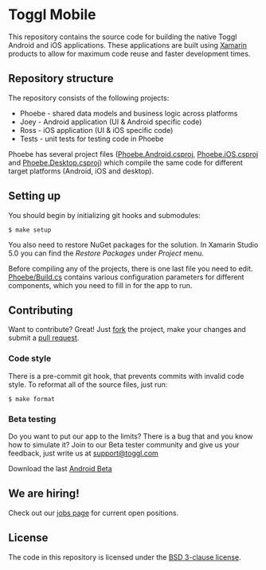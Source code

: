 # Toggl Mobile

This repository contains the source code for building the native Toggl Android and iOS applications.
These applications are built using [Xamarin](http://xamarin.com/) products to allow for maximum
code reuse and faster development times.

## Repository structure

The repository consists of the following projects:

- Phoebe - shared data models and business logic across platforms
- Joey - Android application (UI & Android specific code)
- Ross - iOS application (UI & iOS specific code)
- Tests - unit tests for testing code in Phoebe

Phoebe has several project files ([Phoebe.Android.csproj](https://github.com/toggl/mobile/blob/master/Phoebe/Phoebe.Android.csproj), [Phoebe.iOS.csproj](https://github.com/toggl/mobile/blob/master/Phoebe/Phoebe.iOS.csproj) and [Phoebe.Desktop.csproj](https://github.com/toggl/mobile/blob/master/Phoebe/Phoebe.Desktop.csproj)) which compile the same code for different target platforms
(Android, iOS and desktop).

## Setting up

You should begin by initializing git hooks and submodules:

	$ make setup

You also need to restore NuGet packages for the solution. In Xamarin Studio 5.0 you can find the
*Restore Packages* under *Project* menu.

Before compiling any of the projects, there is one last file you need to edit.
[Phoebe/Build.cs](https://github.com/toggl/mobile/blob/master/Phoebe/Build.cs) contains various
configuration parameters for different components, which you need to fill in for the app to run.

## Contributing

Want to contribute? Great! Just [fork](https://github.com/toggl/mobile/fork) the project, make your
changes and submit a [pull request](https://github.com/toggl/mobile/pulls).

### Code style

There is a pre-commit git hook, that prevents commits with invalid code style. To reformat all of
the source files, just run:

	$ make format

### Beta testing

Do you want to put our app to the limits? There is a bug that and you know how to simulate it? Join to our Beta tester community and give us your feedback, just write us at [support@toggl.com](mailto:support@toggl.com)

Download the last [Android Beta](https://tsfr.io/xrkvaq)

## We are hiring!

Check out our [jobs page](http://jobs.toggl.com/) for current open positions.

## License

The code in this repository is licensed under the [BSD 3-clause license](https://github.com/toggl/mobile/blob/master/LICENSE).

